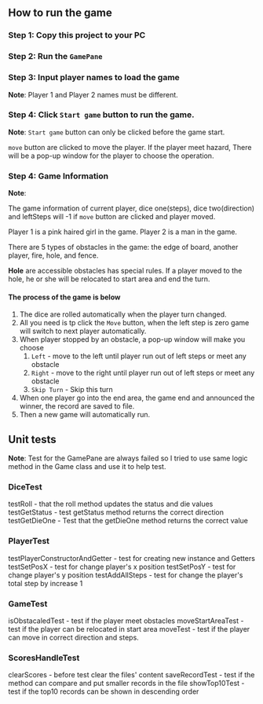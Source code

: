 ## How to run the game

### Step 1: Copy this project to your PC

### Step 2: Run the `GamePane`

### Step 3: Input player names to load the game

**Note**: Player 1 and Player 2 names must be different.

### Step 4: Click `Start game` button to run the game.

**Note**:
`Start game` button can only be clicked before the game start.

`move` button are clicked to move the player. If the player meet hazard, There will be a pop-up window for the player to choose the operation.

### Step 4: Game Information 

**Note**: 

The game information of current player, dice one(steps), dice two(direction) and leftSteps will -1 if `move` button are clicked and player moved. 

Player 1 is a pink haired girl in the game. Player 2 is a man in the game.

There are 5 types of obstacles in the game: the edge of board, another player, fire, hole, and fence.

**Hole** are accessible obstacles has special rules. If a player moved to the hole, he or she will be relocated to start area and end the turn.

#### The process of the game is below

1. The dice are rolled automatically when the player turn changed.
2. All you need is tp click the `Move` button, when the left step is zero game will switch to next player automatically.
3. When player stopped by an obstacle, a pop-up window will make you choose
   1) `Left` - move to the left until player run out of left steps or meet any obstacle
   2) `Right` - move to the right until player run out of left steps or meet any obstacle
   3) `Skip Turn` - Skip this turn
4. When one player go into the end area, the game end and announced the winner, the record are saved to file. 
5. Then a new game will automatically run.



## Unit tests
**Note**: Test for the GamePane are always failed so I tried to use same logic method in the Game class and use it to help test.


### DiceTest
testRoll - that the roll method updates the status and die values
testGetStatus - test getStatus method returns the correct direction
testGetDieOne - Test that the getDieOne method returns the correct value

### PlayerTest
testPlayerConstructorAndGetter - test for creating new instance and Getters
testSetPosX - test for change player's x position
testSetPosY - test for change player's y position
testAddAllSteps - test for change the player's total step by increase 1

### GameTest
isObstacaledTest - test if the player meet obstacles
moveStartAreaTest - test if the player can be relocated in start area
moveTest - test if the player can move in correct direction and steps. 

### ScoresHandleTest
clearScores - before test clear the files' content
saveRecordTest - test if the method can compare and put smaller records in the file
showTop10Test - test if the top10 records can be shown in descending order 


